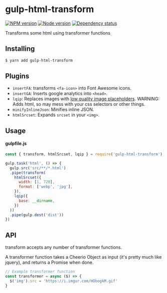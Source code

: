 # gulp-html-transform

[![NPM version][npm]][npm-url]
[![Node version][node]][node-url]
[![Dependency status][deps]][deps-url]

[npm]: https://img.shields.io/npm/v/gulp-html-transform.svg
[npm-url]: https://www.npmjs.com/package/gulp-html-transform

[node]: https://img.shields.io/node/v/gulp-html-transform.svg
[node-url]: https://nodejs.org

[deps]: https://img.shields.io/david/Maistho/gulp-html-transform.svg
[deps-url]: https://david-dm.org/Maistho/gulp-html-transform

Transforms some html using transformer functions

## Installing

```bash
$ yarn add gulp-html-transform
```

## Plugins

- `insertFA`: transforms `<fa-icon>` into Font Awesome icons.
- `insertGA`: Inserts google analytics into `<head>`.
- `lqip`: Replaces images with [low quality image placeholders](https://github.com/zouhir/lqip). WARNING: Adds html, so may mess with your css selectors or other things.
- `minifyInlineJson`: Minifies inline JSON.
- `htmlSrcset`: Expands `srcset` in your `<img>`.

## Usage

#### gulpfile.js
```javascript
const { transform, htmlSrcset, lqip } = require('gulp-html-transform')

gulp.task('html', () => {
  gulp.src('src/**/*.html')
  .pipe(transform(
    htmlSrcset({
      width: [1, 720],
      format: ['webp', 'jpg'],
    }),
    lqip({
      base: __dirname,
    })
  ))
  .pipe(gulp.dest('dist'))
})
```

## API
transform accepts any number of transformer functions.

A transformer function takes a Cheerio Object as input (it's pretty much like jquery), and returns a Promise when done.

```javascript
// Example transformer function
const transformer = async ($) => {
  $('img').src = 'https://i.imgur.com/HObogkM.gif'
}
```

